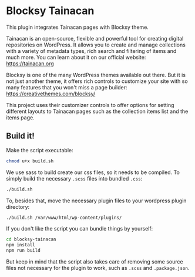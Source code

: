 # Blocksy Tainacan

This plugin integrates Tainacan pages with Blocksy theme.

Tainacan is an open-source, flexible and powerful tool for creating digital repositories on WordPress. It allows you to create and manage collections with a variety of metadata types, rich search and filtering of items and much more. You can learn about it on our official website: https://tainacan.org

Blocksy is one of the many WordPress themes available out there. But it is not just another theme, it offers rich controls to customize your site with so many features that you won't miss a page builder: https://creativethemes.com/blocksy/

This project uses their customizer controls to offer options for setting different layouts to Tainacan pages such as the collection items list and the items page.

## Build it!

Make the script executable:

```sh
chmod u+x build.sh
```

We use sass to build create our css files, so it needs to be compiled. To simply build the necessary `.scss` files into bundled `.css`:

```sh
./build.sh
```

To, besides that, move the necessary plugin files to your wordpress plugin directory:

```sh
./build.sh /var/www/html/wp-content/plugins/
```

If you don't like the script you can bundle things by yourself:

```sh
cd blocksy-tainacan
npm install
npm run build
```

But keep in mind that the script also takes care of removing some source files not necessary for the plugin to work, such as `.scss` and `.package.json`.
